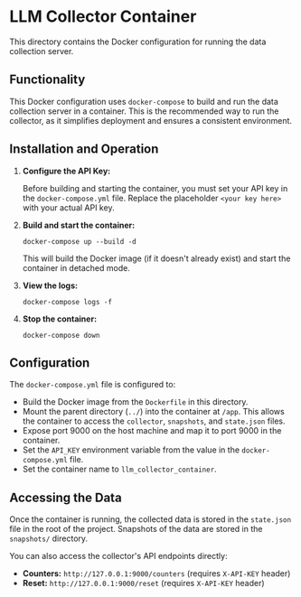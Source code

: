 # LLM Collector Container

This directory contains the Docker configuration for running the data collection server.

## Functionality

This Docker configuration uses `docker-compose` to build and run the data collection server in a container. This is the recommended way to run the collector, as it simplifies deployment and ensures a consistent environment.

## Installation and Operation

1. **Configure the API Key:**

   Before building and starting the container, you must set your API key in the `docker-compose.yml` file. Replace the placeholder `<your key here>` with your actual API key.

2. **Build and start the container:**

   ```
   docker-compose up --build -d
   ```

   This will build the Docker image (if it doesn't already exist) and start the container in detached mode.

3. **View the logs:**

   ```
   docker-compose logs -f
   ```

4. **Stop the container:**

   ```
   docker-compose down
   ```

## Configuration

The `docker-compose.yml` file is configured to:

*   Build the Docker image from the `Dockerfile` in this directory.
*   Mount the parent directory (`../`) into the container at `/app`. This allows the container to access the `collector`, `snapshots`, and `state.json` files.
*   Expose port 9000 on the host machine and map it to port 9000 in the container.
*   Set the `API_KEY` environment variable from the value in the `docker-compose.yml` file.
*   Set the container name to `llm_collector_container`.

## Accessing the Data

Once the container is running, the collected data is stored in the `state.json` file in the root of the project. Snapshots of the data are stored in the `snapshots/` directory.

You can also access the collector's API endpoints directly:

*   **Counters:** `http://127.0.0.1:9000/counters` (requires `X-API-KEY` header)
*   **Reset:** `http://127.0.0.1:9000/reset` (requires `X-API-KEY` header)